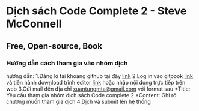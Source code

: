 Dịch sách Code Complete 2 - Steve McConnell
===========================================
Free, Open-source, Book
-----------------------
### Hướng dẫn cách tham gia vào nhóm dịch

hướng dẫn:
  1.Đăng kí tài khoảng github tại đây [link](https://github.com)
  2.Log in vào gitbook [link](https://www.gitbook.com) và tiến hành download trình editor [link](https://www.gitbook.com/editor) hoặc nhập nội dụng trực tiếp trên web
  3.Gửi mail đến địa chỉ xuantungmta@gmail.com với format sau
  *Title: Yêu cầu tham gia nhóm dịch sách Code complete 2
  *Content: Ghi rõ chương muốn tham gia dịch
  4.Dịch và submit lên hệ thống
